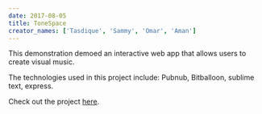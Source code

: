 ```yaml
---
date: 2017-08-05
title: ToneSpace
creator_names: ['Tasdique', 'Sammy', 'Omar', 'Aman']
---
```


This demonstration demoed an interactive web app that allows users to create visual music.

The technologies used in this project include:
Pubnub, Bitballoon, sublime text, express.

Check out the project [here](Tonespace.bitballoon.com).
